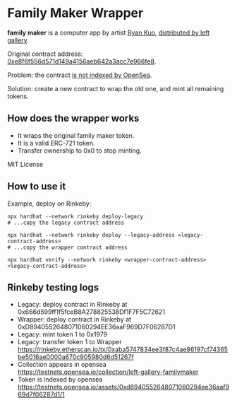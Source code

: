 # Family Maker Wrapper

**family maker** is a computer app by artist [Ryan Kuo](https://left.gallery/ryan-kuo), [distributed by left gallery](https://left.gallery/work/family-maker).

Original contract address: [0xe8f6f556d571d149a4156aeb642a3acc7e966fe8](https://etherscan.io/token/0xe8f6f556d571d149a4156aeb642a3acc7e966fe8).

Problem: the contract [is not indexed by OpenSea](https://opensea.io/assets?search[query]=0xe8f6f556d571d149a4156aeb642a3acc7e966fe8).

Solution: create a new contract to wrap the old one, and mint all remaining tokens.

## How does the wrapper works

- It wraps the original family maker token.
- It is a valid ERC-721 token.
- Transfer ownership to 0x0 to stop minting.

MIT License

## How to use it

Example, deploy on Rinkeby:

```
npx hardhat --network rinkeby deploy-legacy
# ...copy the legacy contract address

npx hardhat --network rinkeby deploy --legacy-address <legacy-contract-address>
# ...copy the wrapper contract address

npx hardhat verify --network rinkeby <wrapper-contract-address> <legacy-contract-address>
```

## Rinkeby testing logs

- Legacy: deploy contract in Rinkeby at 0x666d599ff1f5fceB8A278825538Df1F7F5C72621
- Wrapper: deploy contract in Rinkeby at 0xD8940552648071060294EE36aaF969D7F06287D1
- Legacy: mint token 1 to 0x1979
- Legacy: transfer token 1 to Wrapper https://rinkeby.etherscan.io/tx/0xaba5747834ee3f87c4ae86197cf74365be5016ae0000a670c905980d6d51267f
- Collection appears in opensea https://testnets.opensea.io/collection/left-gallery-familymaker
- Token is indexed by opensea https://testnets.opensea.io/assets/0xd8940552648071060294ee36aaf969d7f06287d1/1
